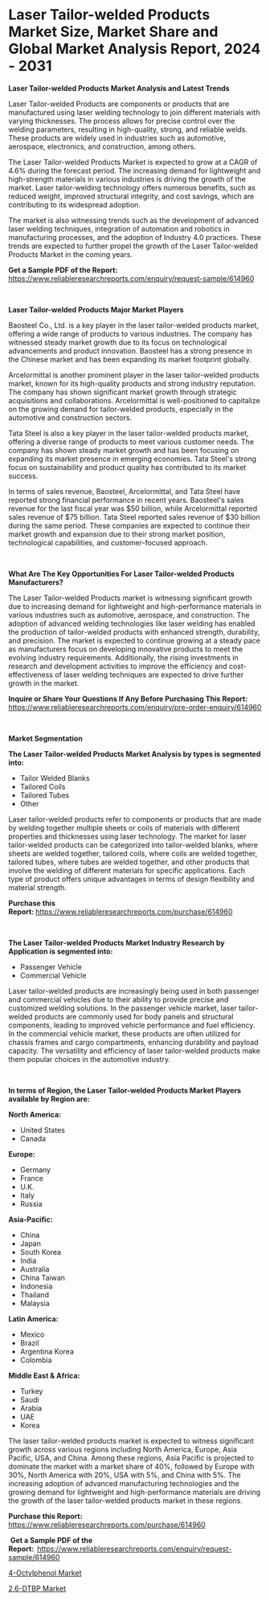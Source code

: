 <p><h1>Laser Tailor-welded Products Market Size, Market Share and Global Market Analysis Report, 2024 - 2031</h1></p><p><strong>Laser Tailor-welded Products Market Analysis and Latest Trends</strong></p>
<p><p>Laser Tailor-welded Products are components or products that are manufactured using laser welding technology to join different materials with varying thicknesses. The process allows for precise control over the welding parameters, resulting in high-quality, strong, and reliable welds. These products are widely used in industries such as automotive, aerospace, electronics, and construction, among others.</p><p>The Laser Tailor-welded Products Market is expected to grow at a CAGR of 4.6% during the forecast period. The increasing demand for lightweight and high-strength materials in various industries is driving the growth of the market. Laser tailor-welding technology offers numerous benefits, such as reduced weight, improved structural integrity, and cost savings, which are contributing to its widespread adoption.</p><p>The market is also witnessing trends such as the development of advanced laser welding techniques, integration of automation and robotics in manufacturing processes, and the adoption of Industry 4.0 practices. These trends are expected to further propel the growth of the Laser Tailor-welded Products Market in the coming years.</p></p>
<p><strong>Get a Sample PDF of the Report:&nbsp;</strong> <a href="https://www.reliableresearchreports.com/enquiry/request-sample/614960">https://www.reliableresearchreports.com/enquiry/request-sample/614960</a></p>
<p>&nbsp;</p>
<p><strong>Laser Tailor-welded Products Major Market Players</strong></p>
<p><p>Baosteel Co., Ltd. is a key player in the laser tailor-welded products market, offering a wide range of products to various industries. The company has witnessed steady market growth due to its focus on technological advancements and product innovation. Baosteel has a strong presence in the Chinese market and has been expanding its market footprint globally.</p><p>Arcelormittal is another prominent player in the laser tailor-welded products market, known for its high-quality products and strong industry reputation. The company has shown significant market growth through strategic acquisitions and collaborations. Arcelormittal is well-positioned to capitalize on the growing demand for tailor-welded products, especially in the automotive and construction sectors.</p><p>Tata Steel is also a key player in the laser tailor-welded products market, offering a diverse range of products to meet various customer needs. The company has shown steady market growth and has been focusing on expanding its market presence in emerging economies. Tata Steel's strong focus on sustainability and product quality has contributed to its market success.</p><p>In terms of sales revenue, Baosteel, Arcelormittal, and Tata Steel have reported strong financial performance in recent years. Baosteel's sales revenue for the last fiscal year was $50 billion, while Arcelormittal reported sales revenue of $75 billion. Tata Steel reported sales revenue of $30 billion during the same period. These companies are expected to continue their market growth and expansion due to their strong market position, technological capabilities, and customer-focused approach.</p></p>
<p>&nbsp;</p>
<p><strong>What Are The Key Opportunities For Laser Tailor-welded Products Manufacturers?</strong></p>
<p><p>The Laser Tailor-welded Products market is witnessing significant growth due to increasing demand for lightweight and high-performance materials in various industries such as automotive, aerospace, and construction. The adoption of advanced welding technologies like laser welding has enabled the production of tailor-welded products with enhanced strength, durability, and precision. The market is expected to continue growing at a steady pace as manufacturers focus on developing innovative products to meet the evolving industry requirements. Additionally, the rising investments in research and development activities to improve the efficiency and cost-effectiveness of laser welding techniques are expected to drive further growth in the market.</p></p>
<p><strong>Inquire or Share Your Questions If Any Before Purchasing This Report:</strong> <a href="https://www.reliableresearchreports.com/enquiry/pre-order-enquiry/614960">https://www.reliableresearchreports.com/enquiry/pre-order-enquiry/614960</a></p>
<p>&nbsp;</p>
<p><strong>Market Segmentation</strong></p>
<p><strong>The Laser Tailor-welded Products Market Analysis by types is segmented into:</strong></p>
<p><ul><li>Tailor Welded Blanks</li><li>Tailored Coils</li><li>Tailored Tubes</li><li>Other</li></ul></p>
<p><p>Laser tailor-welded products refer to components or products that are made by welding together multiple sheets or coils of materials with different properties and thicknesses using laser technology. The market for laser tailor-welded products can be categorized into tailor-welded blanks, where sheets are welded together, tailored coils, where coils are welded together, tailored tubes, where tubes are welded together, and other products that involve the welding of different materials for specific applications. Each type of product offers unique advantages in terms of design flexibility and material strength.</p></p>
<p><strong>Purchase this Report:&nbsp;</strong><a href="https://www.reliableresearchreports.com/purchase/614960">https://www.reliableresearchreports.com/purchase/614960</a></p>
<p>&nbsp;</p>
<p><strong>The Laser Tailor-welded Products Market Industry Research by Application is segmented into:</strong></p>
<p><ul><li>Passenger Vehicle</li><li>Commercial Vehicle</li></ul></p>
<p><p>Laser tailor-welded products are increasingly being used in both passenger and commercial vehicles due to their ability to provide precise and customized welding solutions. In the passenger vehicle market, laser tailor-welded products are commonly used for body panels and structural components, leading to improved vehicle performance and fuel efficiency. In the commercial vehicle market, these products are often utilized for chassis frames and cargo compartments, enhancing durability and payload capacity. The versatility and efficiency of laser tailor-welded products make them popular choices in the automotive industry.</p></p>
<p>&nbsp;</p>
<p><strong>In terms of Region, the Laser Tailor-welded Products Market Players available by Region are:</strong></p>
<p>
    <p> <strong> North America: </strong>
        <ul>
            <li>United States</li>
            <li>Canada</li>
        </ul>
        </p> 
    <p> <strong> Europe: </strong>
        <ul>
            <li>Germany</li>
            <li>France</li>
            <li>U.K.</li>
            <li>Italy</li>
            <li>Russia</li>
        </ul>
        </p> 
    <p> <strong> Asia-Pacific: </strong>
        <ul>
            <li>China</li>
            <li>Japan</li>
            <li>South Korea</li>
            <li>India</li>
            <li>Australia</li>
            <li>China Taiwan</li>
            <li>Indonesia</li>
            <li>Thailand</li>
            <li>Malaysia</li>
        </ul>
        </p> 
    <p> <strong> Latin America: </strong>
        <ul>
            <li>Mexico</li>
            <li>Brazil</li>
            <li>Argentina Korea</li>
            <li>Colombia</li>
        </ul>
        </p> 
    <p> <strong> Middle East & Africa: </strong>
        <ul>
            <li>Turkey</li>
            <li>Saudi</li>
            <li>Arabia</li>
            <li>UAE</li>
            <li>Korea</li>
        </ul>
    </p>
    </p>
<p><p>The laser tailor-welded products market is expected to witness significant growth across various regions including North America, Europe, Asia Pacific, USA, and China. Among these regions, Asia Pacific is projected to dominate the market with a market share of 40%, followed by Europe with 30%, North America with 20%, USA with 5%, and China with 5%. The increasing adoption of advanced manufacturing technologies and the growing demand for lightweight and high-performance materials are driving the growth of the laser tailor-welded products market in these regions.</p></p>
<p><strong>Purchase this Report: </strong><a href="https://www.reliableresearchreports.com/purchase/614960">https://www.reliableresearchreports.com/purchase/614960</a></p>
<p>&nbsp;<strong>Get a Sample PDF of the Report:&nbsp;&nbsp;</strong><a href="https://www.reliableresearchreports.com/enquiry/request-sample/614960">https://www.reliableresearchreports.com/enquiry/request-sample/614960</a></p>
<p><strong></strong></p>
<p><p><a href="https://issuu.com/reportprime-2/docs/4-octylphenol-market-size-2030.pptx">4-Octylphenol Market</a></p><p><a href="https://issuu.com/reportprime-2/docs/26-dtbp-market-size-2030.pptx">2,6-DTBP Market</a></p></p>